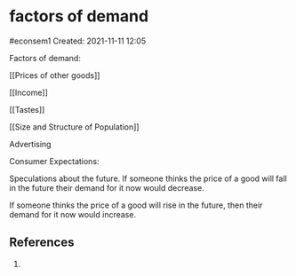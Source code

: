 # factors of demand
#econsem1 
Created: 2021-11-11 12:05

Factors of demand: 

[[Prices of other goods]]

[[Income]]

[[Tastes]]

[[Size and Structure of Population]]

Advertising

Consumer Expectations:

Speculations about the future. If someone thinks the price of a good will fall in the future their demand for it now would decrease.

If someone thinks the price of a good will rise in the future, then their demand for it now would increase. 

## References
1. 